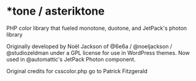 # *tone / asteriktone

PHP color library that fueled monotone, duotone, and JetPack's photon library

Originally developed by Noël Jackson of @6e6a / @noeljackson / @studiozeldman under a GPL license for use in WordPress themes. Now used in @automattic's JetPack Photon component.

Original credits for csscolor.php go to Patrick Fitzgerald
